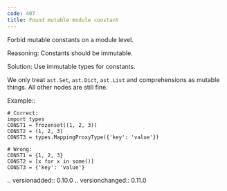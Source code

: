 ```yaml
---
code: 407
title: Found mutable module constant
---
```



Forbid mutable constants on a module level.

Reasoning:
    Constants should be immutable.

Solution:
    Use immutable types for constants.

We only treat ``ast.Set``, ``ast.Dict``, ``ast.List`` and comprehensions
as mutable things. All other nodes are still fine.

Example::

    # Correct:
    import types
    CONST1 = frozenset((1, 2, 3))
    CONST2 = (1, 2, 3)
    CONST3 = types.MappingProxyType({'key': 'value'})

    # Wrong:
    CONST1 = {1, 2, 3}
    CONST2 = [x for x in some()]
    CONST3 = {'key': 'value'}

.. versionadded:: 0.10.0
.. versionchanged:: 0.11.0